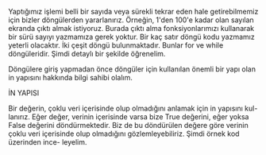 Yaptığımız işlemi belli bir sayıda veya sürekli tekrar eden hale getirebilmemiz için bizler döngülerden yararlanırız. Örneğin, 1'den 100'e kadar olan sayılan ekranda çıktı almak istiyoruz. Burada çıktı alma fonksiyonlarımızı kullanarak bir sürü sayıyı yazmamıza gerek yoktur. Bir kaç satır döngü kodu yazmamız yeterli olacaktır. İki çeşit döngü bulunmaktadır. Bunlar for ve while döngüleridir. Şimdi detaylı bir şekilde öğrenelim.

Döngülere giriş yapmadan önce döngüler için kullanılan önemli bir yapı olan in yapısını hakkında bilgi sahibi olalım.

İN YAPISI

Bir değerin, çoklu veri içerisinde olup olmadığını anlamak için in yapısını kul- lanırız. Eğer değer, verinin içerisinde varsa bize True değerini, eğer yoksa False değerini döndürmektedir. Biz de bu döndürülen değere göre verinin çoklu veri içerisinde olup olmadığını gözlemleyebiliriz. Şimdi örnek kod üzerinden ince- leyelim.

